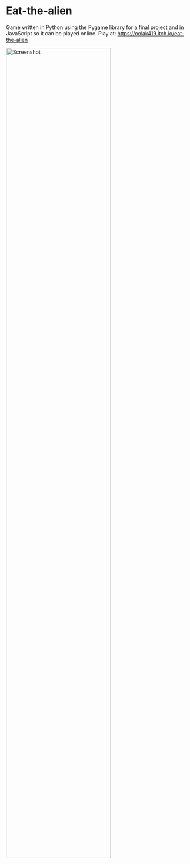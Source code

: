 # Eat-the-alien
Game written in Python using the Pygame library for a final project and in JavaScript so it can be played online.
Play at:
https://oolak419.itch.io/eat-the-alien
<br/>





<image src="Screenshot.png" alt="Screenshot" width="75%"></image>
